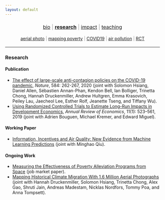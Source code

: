 ```yaml
---
layout: default
---
```


<div align="center">
	<h3 style="color: #999; font-weight: 400;">
	<a href="http://luna-yue-huang.com/index.html">bio</a> | <a href="http://luna-yue-huang.com/research.html"><b>research</b></a> | <a href="http://luna-yue-huang.com/impact.html">impact</a> | <a href="http://luna-yue-huang.com/teaching.html">teaching</a><br>
	</h3>
</div>
<div align="center">
	<h4 style="color: #999; font-weight: 400;">
	<a href="http://luna-yue-huang.com/research-aerial.html">aerial photo</a> | <a href="http://luna-yue-huang.com/research-jmp.html">mapping poverty</a> | <a href="http://luna-yue-huang.com/research-covid19.html">COVID19</a> | <a href="http://luna-yue-huang.com/research-pollution.html">air pollution</a> | <a href="http://luna-yue-huang.com/research-rct.html">RCT</a>
	</h4>
</div>

----

### Research

#### Publication

- [The effect of large-scale anti-contagion policies on the COVID-19 pandemic](http://luna-yue-huang.com/research-covid19.html), _Nature_, 584: 262-267, 2020 (joint with Solomon Hsiang, Daniel Allen, Sébastien Annan-Phan, Kendon Bell, Ian Bolliger, Trinetta Chong, Hannah Druckenmiller, Andrew Hultgren, Emma Krasovich, Peiley Lau, Jaecheol Lee, Esther Rolf, Jeanette Tseng, and Tiffany Wu).
- [Using Randomized Controlled Trials to Estimate Long-Run Impacts in Development Economics](http://luna-yue-huang.com/research-rct.html), _Annual Review of Economics_, 11(1): 523–561, 2019 (joint with Adrien Bouguen, Michael Kremer, and Edward Miguel).

#### Working Paper

- [Information, Incentives and Air Quality: New Evidence from Machine Learning Predictions](http://luna-yue-huang.com/research-pollution.html) (joint with Minghao Qiu).

#### Ongoing Work

- [Measuring the Effectiveness of Poverty Alleviation Programs from Space](http://luna-yue-huang.com/research-jmp.html) (job market paper).
- [Mapping Historical Climate Migration With 1.6 Million Aerial Photographs](http://luna-yue-huang.com/research-aerial.html) (joint with Hannah Druckenmiller, Solomon Hsiang, Trinetta Chong, Alex Gao, Shruti Jain, Andreas Madestam, Nicklas Nordfors, Tommy Poa, and Anna Tompsett).
